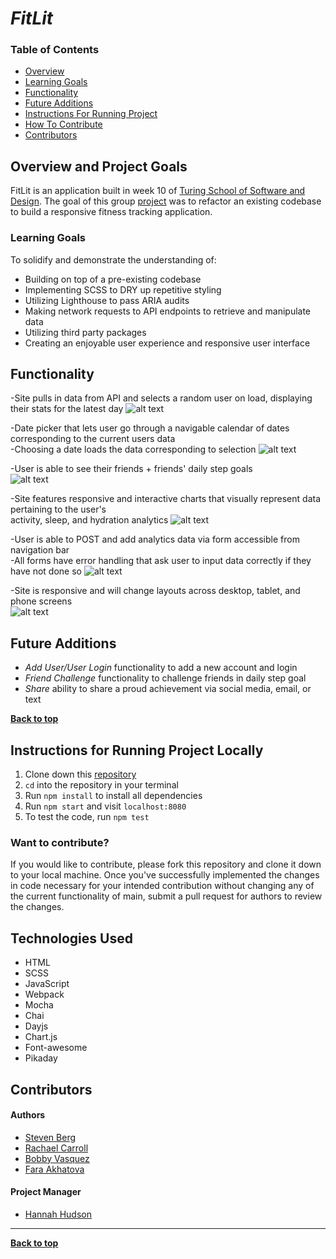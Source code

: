 # *FitLit*

### Table of Contents
- [Overview](#overview-and-project-goals)
- [Learning Goals](#learning-goals)
- [Functionality](#functionality)
- [Future Additions](#future-additions)
- [Instructions For Running Project](#instructions-for-running-project-locally)
- [How To Contribute](#want-to-contribute)
- [Contributors](#contributors)

## Overview and Project Goals
FitLit is an application built in week 10 of [Turing School of Software and Design](https://turing.io/).  The goal of this group [project](https://frontend.turing.edu/projects/module-2/refactor-tractor.html) was to refactor an existing codebase to build a responsive fitness tracking application.

### Learning Goals

To solidify and demonstrate the understanding of:

- Building on top of a pre-existing codebase
- Implementing SCSS to DRY up repetitive styling
- Utilizing Lighthouse to pass ARIA audits
- Making network requests to API endpoints to retrieve and manipulate data
- Utilizing third party packages
- Creating an enjoyable user experience and responsive user interface

## Functionality

-Site pulls in data from API and selects a random user on load, displaying their stats for the latest day
![alt text](https://media.giphy.com/media/MrNwZqVPeOlpcu4F0I/giphy.gif "Demo of random user on load")

-Date picker that lets user go through a navigable calendar of dates corresponding to the current users data<br>
-Choosing a date loads the data corresponding to selection
![alt text](https://media.giphy.com/media/dTbWqLdK5LH3mvsxiv/giphy.gif "Demo of site date picker")

-User is able to see their friends + friends' daily step goals<br>
![alt text](https://media.giphy.com/media/fr6WYH3SC24K8suBIw/giphy.gif "Demo of friends list")

-Site features responsive and interactive charts that visually represent data pertaining to the user's<br>
activity, sleep, and hydration analytics
![alt text](https://media.giphy.com/media/3NnAxDGExfDxBPPx6k/giphy.gif "Demo of interactive charts")

-User is able to POST and add analytics data via form accessible from navigation bar<br>
-All forms have error handling that ask user to input data correctly if they have not done so
![alt text](https://media.giphy.com/media/pJZ3ik3nCeiADf19Fm/giphy.gif "Demo of POST form")

-Site is responsive and will change layouts across desktop, tablet, and phone screens<br>
![alt text](https://media.giphy.com/media/2yn1mr4EHfQhM755a4/giphy.gif "Demo of responsiveness across media")



## Future Additions

- *Add User/User Login* functionality to add a new account and login
- *Friend Challenge* functionality to challenge friends in daily step goal
- *Share* ability to share a proud achievement via social media, email, or text

**[Back to top](#table-of-contents)**

## Instructions for Running Project Locally

1. Clone down this [repository](https://github.com/hoomberto/refactor-tractor-fitlit)
2. `cd` into the repository in your terminal
3. Run `npm install` to install all dependencies
4. Run `npm start` and visit `localhost:8080`
5. To test the code, run `npm test`

### Want to contribute?
If you would like to contribute, please fork this repository and clone it down to your local machine. Once you've successfully implemented the changes in code necessary for your intended contribution without changing any of the current functionality of main, submit a pull request for authors to review the changes.

## Technologies Used

- HTML
- SCSS
- JavaScript
- Webpack
- Mocha
- Chai
- Dayjs
- Chart.js
- Font-awesome
- Pikaday

## Contributors
#### Authors
- [Steven Berg](https://github.com/saberg1)
- [Rachael Carroll](https://github.com/rachaelcarroll)
- [Bobby Vasquez](https://github.com/hoomberto)
- [Fara Akhatova](https://github.com/Fakhatova)

#### Project Manager
- [Hannah Hudson](https://github.com/hannahhch)

**************************************************************************

**[Back to top](#table-of-contents)**
